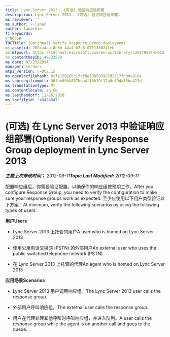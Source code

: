 ```yaml
---
title: Lync Server 2013： (可选) 验证响应组部署
description: Lync Server 2013： (可选) 验证响应组部署。
ms.reviewer: ''
ms.author: v-lanac
author: lanachin
f1.keywords:
- NOCSH
TOCTitle: (Optional) Verify Response Group deployment
ms:assetid: 202ca4ab-8e6d-44a4-b7c8-071133074feb
ms:mtpsurl: https://technet.microsoft.com/en-us/library/JJ687989(v=OCS.15)
ms:contentKeyID: 49733579
ms.date: 07/23/2014
manager: serdars
mtps_version: v=OCS.15
ms.openlocfilehash: 0cfe15026bc1fcfbe10b593987d2717fc0dc8104
ms.sourcegitcommit: 36fee89bb887bea4f18b19f17a8c69daf5bc423d
ms.translationtype: MT
ms.contentlocale: zh-CN
ms.lasthandoff: 11/26/2020
ms.locfileid: "49424847"
---
```

# <a name="optional-verify-response-group-deployment-in-lync-server-2013"></a><span data-ttu-id="8ddd9-103"> (可选) 在 Lync Server 2013 中验证响应组部署</span><span class="sxs-lookup"><span data-stu-id="8ddd9-103">(Optional) Verify Response Group deployment in Lync Server 2013</span></span>

<div data-xmlns="http://www.w3.org/1999/xhtml">

<div class="topic" data-xmlns="http://www.w3.org/1999/xhtml" data-msxsl="urn:schemas-microsoft-com:xslt" data-cs="https://msdn.microsoft.com/">

<div data-asp="https://msdn2.microsoft.com/asp">



</div>

<div id="mainSection">

<div id="mainBody"><span data-ttu-id="8ddd9-104">

<span> </span></span><span class="sxs-lookup"><span data-stu-id="8ddd9-104">

<span> </span></span></span>

<span data-ttu-id="8ddd9-105">_**主题上次修改时间：** 2012-09-11_</span><span class="sxs-lookup"><span data-stu-id="8ddd9-105">_**Topic Last Modified:** 2012-09-11_</span></span>

<span data-ttu-id="8ddd9-106">配置响应组后，你需要验证配置，以确保你的响应组按预期工作。</span><span class="sxs-lookup"><span data-stu-id="8ddd9-106">After you configure Response Group, you need to verify the configuration to make sure your response groups work as expected.</span></span> <span data-ttu-id="8ddd9-107">至少应使用以下用户类型验证以下方案：</span><span class="sxs-lookup"><span data-stu-id="8ddd9-107">At minimum, verify the following scenarios by using the following types of users:</span></span>

<span data-ttu-id="8ddd9-108">**用户**</span><span class="sxs-lookup"><span data-stu-id="8ddd9-108">**Users**</span></span>

  - <span data-ttu-id="8ddd9-109">Lync Server 2013 上托管的用户</span><span class="sxs-lookup"><span data-stu-id="8ddd9-109">A user who is homed on Lync Server 2013</span></span>

  - <span data-ttu-id="8ddd9-110">使用公用电话交换网 (PSTN) 的外部用户</span><span class="sxs-lookup"><span data-stu-id="8ddd9-110">An external user who uses the public switched telephone network (PSTN)</span></span>

  - <span data-ttu-id="8ddd9-111">在 Lync Server 2013 上托管的代理</span><span class="sxs-lookup"><span data-stu-id="8ddd9-111">An agent who is homed on Lync Server 2013</span></span>

<span data-ttu-id="8ddd9-112">**应用场景**</span><span class="sxs-lookup"><span data-stu-id="8ddd9-112">**Scenarios**</span></span>

  - <span data-ttu-id="8ddd9-113">Lync Server 2013 用户调用响应组。</span><span class="sxs-lookup"><span data-stu-id="8ddd9-113">The Lync Server 2013 user calls the response group.</span></span>

  - <span data-ttu-id="8ddd9-114">外部用户呼叫响应组。</span><span class="sxs-lookup"><span data-stu-id="8ddd9-114">The external user calls the response group.</span></span>

  - <span data-ttu-id="8ddd9-115">用户在代理处理其他呼叫时呼叫响应组，并进入队列。</span><span class="sxs-lookup"><span data-stu-id="8ddd9-115">A user calls the response group while the agent is on another call and goes to the queue.</span></span>

<span data-ttu-id="8ddd9-116"></div>

<span> </span>

</div>

</div>

</span><span class="sxs-lookup"><span data-stu-id="8ddd9-116"></div>

<span> </span>

</div>

</div>

</span></span></div>

